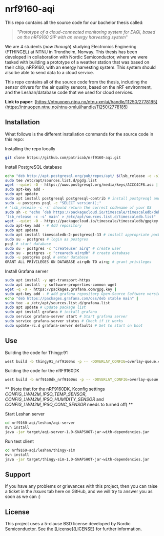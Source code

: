 # nrf9160-aqi

This repo contains all the source code for our bachelor thesis called: 
>"_Prototype of a cloud-connected monitoring system for EAQI, based on the nRF9160 SiP with an energy harvesting system_"

We are 4 students (_now through_) studying Electronics Enginering (FTHINGEL) at NTNU in Trondheim, Norway. This thesis has been developed in collaboration with Nordic Semiconductor, where we were tasked with building a prototype of a weather station that was based on their chip, nRF9160, with an energy harvesting system. This system should also be able to send data to a cloud service.

This repo contains all of the source code from the thesis, including the sensor drivers for the air quality sensors, based on the nRF environment, and the Leshan/database code that we used for cloud services.

**Link to paper**: [https://ntnuopen.ntnu.no/ntnu-xmlui/handle/11250/2778185](https://ntnuopen.ntnu.no/ntnu-xmlui/handle/11250/2778185)

## Installation

What follows is the different installation commands for the source code in this repo:

Installing the repo locally
```sh
git clone https://github.com/patricab/nrf9160-aqi.git
```

Install PostgreSQL database
```sh
echo "deb http://apt.postgresql.org/pub/repos/apt/ $(lsb_release -c -s)-pgdg main" |
sudo tee /etc/apt/sources.list.d/pgdg.list
wget --quiet -O - https://www.postgresql.org/media/keys/ACCC4CF8.asc |
sudo apt-key add -
sudo apt update
sudo apt install postgresql postgresql-contrib # install postgresql and extensions
sudo -u postgres psql -c "SELECT version();"
# ‘lsb_release -c -s‘ should return the correct codename of your OS
sudo sh -c "echo ’deb https://packagecloud.io/timescale/timescaledb/debian/
‘lsb_release -c -s‘ main’ > /etc/apt/sources.list.d/timescaledb.list"
wget --quiet -O - https://packagecloud.io/timescale/timescaledb/gpgkey |
sudo apt-key add - # Add repository
sudo apt update
sudo apt install timescaledb-2-postgresql-13 # install appropriate package
sudo su - postgres # login as postgres
psql # start database
sudo su - postgres -c "createuser airq" # create user
sudo su - postgres -c "crearedb airqdb" # create database
sudo -u postgres psql # enter database
GRANT ALL PRIVILEGES ON DATABASE airqdb TO airq; # grant privileges
```

Install Grafana server
```sh
sudo apt install -y apt-transport-https
sudo apt install -y software-properties-common wget
wget -q -O - https://packages.grafana.com/gpg.key |
sudo apt-key add - # add grafana repository Open-Source Software version
echo "deb https://packages.grafana.com/oss/deb stable main" |
sudo tee -a /etc/apt/sources.list.d/grafana.list
sudo apt update # update package list
sudo apt install grafana # install grafana
sudo service grafana-server start # Start grafana server
sudo service grafana-server status # Check if it works
sudo update-rc.d grafana-server defaults # Set to start on boot

```

## Use

Building the code for Thingy:91
```sh
west build -b thingy91_nrf9160ns -p -- -DOVERLAY_CONFIG=overlay-queue.conf
```

Building the code for the nRF9160DK
```sh
west build -b nrf9160dk_nrf9160ns -p -- -DOVERLAY_CONFIG=overlay-queue.conf
```
** (Note that for the nRF9160DK, Kconfig settings _CONFIG_LWM2M_IPSO_TEMP_SENSOR_, _CONFIG_LWM2M_IPSO_HUMIDITY_SENSOR_ and _CONFIG_LWM2M_IPSO_CONC_SENSOR_ needs to turned off) **

Start Leshan server
```sh
cd nrf9160-aqi/leshan/aqi-server
mvn install
java -jar target/aqi-server-1.0-SNAPSHOT-jar-with-dependencies.jar
```

Run test client
```sh
cd nrf9160-aqi/leshan/thingy-sim
mvn install
java -jar target/thingy-sim-1.0-SNAPSHOT-jar-with-dependencies.jar
```

## Support
If you have any problems or grievances with this project, then you can raise a ticket in the _Issues_ tab here on GitHub, and we will try to answer you as soon as we can :)

## License
This project uses a 5-clause BSD license developed by Nordic Semiconductor. See the [License]{LICENSE} for further information.

